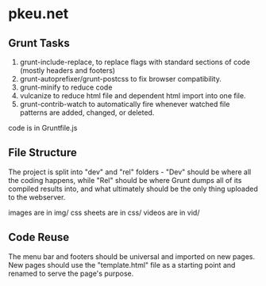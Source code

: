 # pkeu.net

## Grunt Tasks
1.	grunt-include-replace, to replace flags with standard sections of code (mostly headers and footers)
2.	grunt-autoprefixer/grunt-postcss to fix browser compatibility.
3.	grunt-minify to reduce code
4.	vulcanize to reduce html file and dependent html import into one file.
5.	grunt-contrib-watch to automatically fire whenever watched file patterns are added, changed, or deleted.

code is in Gruntfile.js

## File Structure
The project is split into "dev" and "rel" folders - "Dev" should be where all the coding happens, while "Rel" should be where Grunt dumps all of its compiled results into, and what ultimately should be the only thing uploaded to the webserver.

images are in img/
css sheets are in css/
videos are in vid/

## Code Reuse
The menu bar and footers should be universal and imported on new pages.
New pages should use the "template.html" file as a starting point and renamed to serve the page's purpose.
